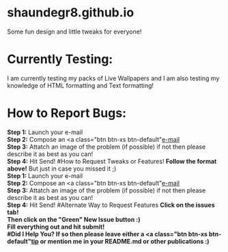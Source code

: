 # shaundegr8.github.io
Some fun design and little tweaks for everyone!
# Currently Testing:
I am currently testing my packs of Live Wallpapers and I am also testing my knowledge of HTML formatting and Text formatting!
# How to Report Bugs:
<b>Step 1:</b> Launch your e-mail<br>
<b>Step 2:</b> Compose an <a class="btn btn-xs btn-default"<a href="mailto:shaundegr8@gmail.com">e-mail</a><br>
<b>Step 3:</b> Attatch an image of the problem (if possible) if not then please describe it as best as you can!<br>
<b>Step 4:</b> Hit Send!
#How to Request Tweaks or Features!
<b>Follow the format above!</b> But just in case you missed it ;) <br>
<b>Step 1:</b> Launch your e-mail<br>
<b>Step 2:</b> Compose an <a class="btn btn-xs btn-default"<a href="mailto:shaundegr8@gmail.com">e-mail</a><br>
<b>Step 3:</b> Attatch an image of the problem (if possible) if not then please describe it as best as you can!<br>
<b>Step 4:</b> Hit Send!
#Alternate Way to Request Features
<b>Click on the issues tab!</b><br>
<b>Then click on the "Green" New Issue button :)</b><br>
<b>Fill everything out and hit submit!<b><br>
#Did I Help You?
If so then please leave either a <a class="btn btn-xs btn-default"<a href="http://paypal.me/shaundegr8">tip</a> or mention me in your README.md or other publications :)
